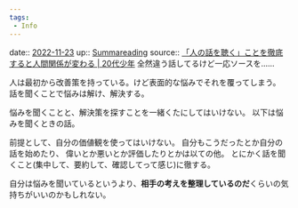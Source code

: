 ```yaml
---
tags:
 - Info
---
```


date:: [2022-11-23](/Daily_Note/2022-11-23.md)
up:: [Summareading](../Bar/Summareading.md)
source:: [「人の話を聴く」ことを徹底すると人間関係が変わる | 20代少年](https://plutrablog.com/listening/)
全然違う話してるけど一応ソースを……

人は最初から改善策を持っている。けど表面的な悩みでそれを覆ってしまう。
話を聞くことで悩みは解け、解決する。

悩みを聞くことと、解決策を探すことを一緒くたにしてはいけない。
以下は悩みを聞くときの話。

前提として、自分の価値観を使ってはいけない。
自分もこうだったとか自分の話を始めたり、
偉いとか悪いとか評価したりとかは以ての他。
とにかく話を聞くこと(集中して、要約して、確認してって感じ)に徹する。

自分は悩みを聞いているというより、**相手の考えを整理しているのだ**くらいの気持ちがいいのかもしれない。

